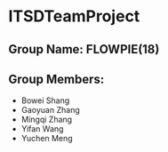 # ITSDTeamProject
## Group Name: FLOWPIE(18)
## Group Members:
* Bowei Shang 
* Gaoyuan Zhang 
* Mingqi Zhang 
* Yifan Wang 
* Yuchen Meng 

